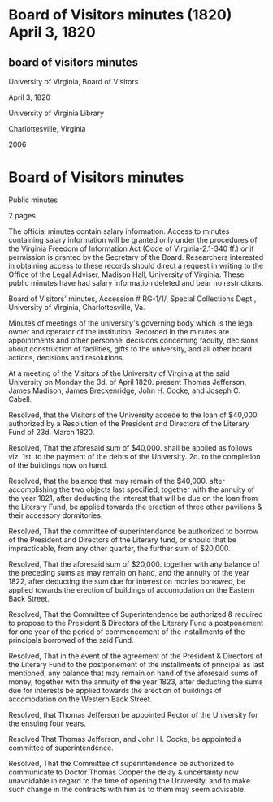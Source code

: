 Board of Visitors minutes (1820) April 3, 1820
==============================================

board of visitors minutes
-------------------------

University of Virginia, Board of Visitors

April 3, 1820

University of Virginia Library

Charlottesville, Virginia

2006

Board of Visitors minutes
=========================

Public minutes

2 pages

The official minutes contain salary information. Access to minutes containing salary information will be granted only under the procedures of the Virginia Freedom of Information Act (Code of Virginia-2.1-340 ff.) or if permission is granted by the Secretary of the Board. Researchers interested in obtaining access to these records should direct a request in writing to the Office of the Legal Adviser, Madison Hall, University of Virginia. These public minutes have had salary information deleted and bear no restrictions.

Board of Visitors' minutes, Accession # RG-1/1/, Special Collections Dept., University of Virginia, Charlottesville, Va.

Minutes of meetings of the university's governing body which is the legal owner and operator of the institution. Recorded in the minutes are appointments and other personnel decisions concerning faculty, decisions about construction of facilities, gifts to the university, and all other board actions, decisions and resolutions.

At a meeting of the Visitors of the University of Virginia at the said University on Monday the 3d. of April 1820. present Thomas Jefferson, James Madison, James Breckenridge, John H. Cocke, and Joseph C. Cabell.

Resolved, that the Visitors of the University accede to the loan of $40,000. authorized by a Resolution of the President and Directors of the Literary Fund of 23d. March 1820.

Resolved, That the aforesaid sum of $40,000. shall be applied as follows viz. 1st. to the payment of the debts of the University. 2d. to the completion of the buildings now on hand.

Resolved, that the balance that may remain of the $40,000. after accomplishing the two objects last specified, together with the annuity of the year 1821, after deducting the interest that will be due on the loan from the Literary Fund, be applied towards the erection of three other pavilions & their accessory dormitories.

Resolved, That the committee of superintendance be authorized to borrow of the President and Directors of the Literary fund, or should that be impracticable, from any other quarter, the further sum of $20,000.

Resolved, That the aforesaid sum of $20,000. together with any balance of the preceding sums as may remain on hand, and the annuity of the year 1822, after deducting the sum due for interest on monies borrowed, be applied towards the erection of buildings of accomodation on the Eastern Back Street.

Resolved, That the Committee of Superintendence be authorized & required to propose to the President & Directors of the Literary Fund a postponement for one year of the period of commencement of the installments of the principals borrowed of the said Fund.

Resolved, That in the event of the agreement of the President & Directors of the Literary Fund to the postponement of the installments of principal as last mentioned, any balance that may remain on hand of the aforesaid sums of money, together with the annuity of the year 1823, after deducting the sums due for interests be applied towards the erection of buildings of accomodation on the Western Back Street.

Resolved, that Thomas Jefferson be appointed Rector of the University for the ensuing four years.

Resolved That Thomas Jefferson, and John H. Cocke, be appointed a committee of superintendence.

Resolved, That the Committee of superintendence be authorized to communicate to Doctor Thomas Cooper the delay & uncertainty now unavoidable in regard to the time of opening the University, and to make such change in the contracts with him as to them may seem advisable.